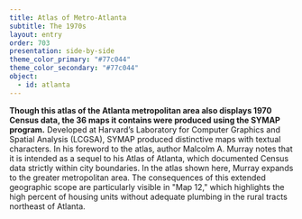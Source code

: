 ```yaml
---
title: Atlas of Metro-Atlanta
subtitle: The 1970s
layout: entry
order: 703
presentation: side-by-side
theme_color_primary: "#77c044"
theme_color_secondary: "#77c044"
object:
  - id: atlanta
---
```


**Though this atlas of the Atlanta metropolitan area also displays 1970 Census data, the 36 maps it contains were produced using the SYMAP program.** Developed at Harvard’s Laboratory for Computer Graphics and Spatial Analysis (LCGSA), SYMAP produced distinctive maps with textual characters. In his foreword to the atlas, author Malcolm A. Murray notes that it is intended as a sequel to his Atlas of Atlanta, which documented Census data strictly within city boundaries. In the atlas shown here, Murray expands to the greater metropolitan area. The consequences of this extended geographic scope are particularly visible in "Map 12," which highlights the high percent of housing units without adequate plumbing in the rural tracts northeast of Atlanta.